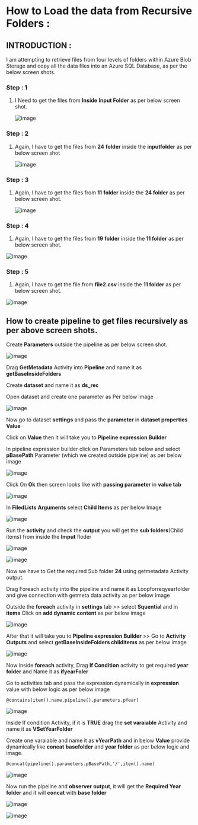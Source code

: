 # How to Load the data from Recursive Folders :

## INTRODUCTION :

I am attempting to retrieve files from four levels of folders within Azure Blob Storage and copy all the data files into an Azure SQL Database, as per the below screen shots.

### Step : 1

1. I Need to get the files from **Inside** **Input Folder** as per below screen shot.

    ![image](https://github.com/user-attachments/assets/9b2d70a3-e227-426f-9ab6-198ef9eb040a)

### Step : 2

1. Again, I have to get the files from **24** **folder** inside the **inputfolder** as per below screen shot
   
    ![image](https://github.com/user-attachments/assets/bfba57e5-8ea0-45c1-b53e-52c62d097944)

### Step : 3

1.  Again, I have to get the files from **11** **folder** inside the **24 folder** as per below screen shot.

    ![image](https://github.com/user-attachments/assets/034625ff-ee1e-474c-a47d-01f32c41ef70)
    
### Step : 4 

1.  Again, I have to get the files from **19** **folder** inside the **11 folder** as per below screen shot.

   ![image](https://github.com/user-attachments/assets/3c60382b-40ae-46be-a4ac-32ea6c519733)

### Step : 5 

1. Again, I have to get the file from **file2.csv** inside the **11 folder** as per below screen shot.

![image](https://github.com/user-attachments/assets/75f2ce6f-7bd3-4cd1-8245-82eb34f823fd)


## How to create pipeline to get files recursively as per above screen shots.



Create **Parameters** outside the pipeline as per below screen shot.

 ![image](https://github.com/user-attachments/assets/ecb251ec-bf82-4771-8d99-ebbb07cf8ccb)

Drag **GetMetadata** Activity into **Pipeline** and name it as **getBaseInsideFolders**

Create **dataset** and name it as **ds_rec**

Open dataset and create one parameter as Per below image

![image](https://github.com/user-attachments/assets/d5630731-e100-4bc3-a02a-d3b98d9ad7cd)

Now go to dataset **settings** and pass the **parameter** in **dataset properties** **Value**

Click on **Value** then it will take you to **Pipeline expression Builder**

In pipeline expression builder click on Parameters tab below and select **pBasePath** Parameter (which we created outside pipeline) as per below image

![image](https://github.com/user-attachments/assets/36dce897-50a3-430d-9fad-aa5de73b8e97)

Click On **Ok** then screen looks like with **passing parameter** in **value tab**

![image](https://github.com/user-attachments/assets/dcc889db-951f-444a-9508-8924a00a67ba)

In **FiledLists**  **Arguments** select **Child Items** as per below Image

![image](https://github.com/user-attachments/assets/a41e8358-c129-4a3f-8d40-55a05c85dd5f)

Run the **activity** and check the **output** you will get the **sub folders**(Child items) from inside the **Imput** floder

 ![image](https://github.com/user-attachments/assets/e7a482f2-c21a-4711-8ad3-89b72ae29f57)

![image](https://github.com/user-attachments/assets/520e7ad8-62a2-4cbc-81cc-041ff861504a)    

Now we have to Get the required Sub folder **24** using getmetadata Activity output.
 
Drag Foreach activity into the pipeline and name it as Loopforreqyearfolder and give connection with getmeta data activity as per below image

Outside the **foreach** activity in **settings** tab >> select **Squential** and in **items** Click on **add dynamic content** as per below image

![image](https://github.com/user-attachments/assets/b407cf8c-1d45-41b8-89cd-b083b09dd9a2)

After that it will take you to **Pipeline expression Builder** >> Go to **Activity Outputs** and select **getBaseInsideFolders childitems** as per below image

![image](https://github.com/user-attachments/assets/9067848c-99bd-4626-b5f1-8501b7b1827b)

Now inside **foreach** activity, Drag **If Condition** activity to get required **year folder** and Name it as **ifyearFoler**

Go to activities tab and pass the expression dynamically in **expression** value with below logic as per below image

``` ADF
@contains(item().name,pipeline().parameters.pYear)
```
![image](https://github.com/user-attachments/assets/b675139d-1766-490e-a93b-7dcecbdd8ae0)

Inside If condition Activity, if it is **TRUE** drag the **set varaiable** Activity and name it as **VSetYearFolder**

Create one varaiable and name it as **vYearPath** and in below **Value** provide dynamically like **concat** **basefolder** and **year folder** as per below logic and image.

```
@concat(pipeline().parameters.pBasePath,'/',item().name)
```

![image](https://github.com/user-attachments/assets/1751f99d-a1de-4872-b193-d6ecaa878d3a)

Now run the pipeline and **observer** **output**, it will get the **Required Year folder** and it will **concat** with **base folder**

![image](https://github.com/user-attachments/assets/ccdc7d24-90ff-4241-9b0d-9810a6974aab)


![image](https://github.com/user-attachments/assets/b752292c-dc11-4c44-a0bc-f6152a6ea161)






    



















   

    

   

   



   





   

   








